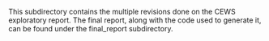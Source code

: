This subdirectory contains the multiple revisions done on the CEWS exploratory report. The final report, along with the code used to generate it, can be found under the final_report subdirectory.
